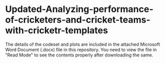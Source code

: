 # Updated-Analyzing-performance-of-cricketers-and-cricket-teams-with-cricketr-templates

The details of the codeset and plots are included in the attached Microsoft Word Document (.docx) file in this repository. 
You need to view the file in "Read Mode" to see the contents properly after downloading the same.
